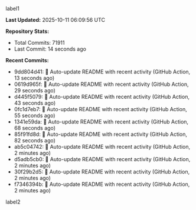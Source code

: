 
label1 
<!-- ACTIVITY_START -->
**Last Updated:** 2025-10-11 06:09:56 UTC

**Repository Stats:**
- Total Commits: 71911
- Last Commit: 14 seconds ago

**Recent Commits:**
- 9dd804d41: 🤖 Auto-update README with recent activity (GitHub Action, 13 seconds ago)
- 0619d965f: 🤖 Auto-update README with recent activity (GitHub Action, 29 seconds ago)
- d445f5079: 🤖 Auto-update README with recent activity (GitHub Action, 43 seconds ago)
- 0fc1d7eb7: 🤖 Auto-update README with recent activity (GitHub Action, 55 seconds ago)
- 1341e59da: 🤖 Auto-update README with recent activity (GitHub Action, 68 seconds ago)
- 85f91fd8d: 🤖 Auto-update README with recent activity (GitHub Action, 82 seconds ago)
- ab5c04742: 🤖 Auto-update README with recent activity (GitHub Action, 2 minutes ago)
- d5adb5cb0: 🤖 Auto-update README with recent activity (GitHub Action, 2 minutes ago)
- 30f29b2d5: 🤖 Auto-update README with recent activity (GitHub Action, 2 minutes ago)
- f7346394b: 🤖 Auto-update README with recent activity (GitHub Action, 2 minutes ago)
<!-- ACTIVITY_END -->

label2
